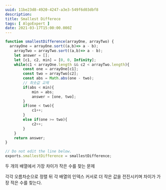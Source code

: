 ```yaml
---
uuid: 11be23d8-4920-4247-a3e3-549f6d03dbf8
description: 
title: Smallest Differece
tags: [ AlgoExpert ]
date: 2021-03-17T15:00:00.000Z
---
```








```jsx
function smallestDifference(arrayOne, arrayTwo) {
  arrayOne = arrayOne.sort((a,b)=> a - b);
	arrayTwo = arrayTwo.sort((a,b)=> a - b);
	let answer = [];
	let [c1, c2, min] = [0, 0, Infinity];
	while(c1 < arrayOne.length && c2 < arrayTwo.length){
		const one = arrayOne[c1];
		const two = arrayTwo[c2];
		const abs = Math.abs(one - two);
		// 최솟값 교체
		if(abs < min){
			min = abs;
			answer = [one, two];
		}
		if(one < two){
			c1++;
		}
		else if(one >= two){
			c2++;
		}
	}
	return answer;
}

// Do not edit the line below.
exports.smallestDifference = smallestDifference;
```

두 개의 배열에서 가장 차이가 작은 수를 찾는 문제

각각 오름차순으로 정렬 뒤 각 배열의 인덱스 커서로 더 작은 값을 전진시키며 차이가 가장 적은 수를 찾는다.